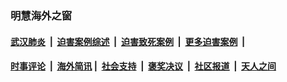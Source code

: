 
### 明慧海外之窗

####  [武汉肺炎](indexes/365.md?t=01050800) &nbsp;|&nbsp;  [迫害案例综述](indexes/328.md?t=01050800) &nbsp;|&nbsp; [迫害致死案例](indexes/277.md?t=01050800)  &nbsp;|&nbsp; [更多迫害案例](indexes/81.md?t=01050800)  &nbsp;|&nbsp; 
####  [时事评论](indexes/251.md?t=01050800) &nbsp;|&nbsp; [海外简讯](indexes/245.md?t=01050800)&nbsp;|&nbsp;  [社会支持](indexes/140.md?t=01050800) &nbsp;|&nbsp; [褒奖决议](indexes/282.md?t=01050800) &nbsp;|&nbsp; [社区报道](indexes/91.md?t=01050800)  &nbsp;|&nbsp; [天人之间](indexes/78.md?t=01050800) 

